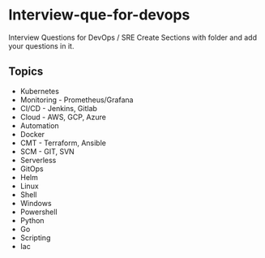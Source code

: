 # Interview-que-for-devops
Interview Questions for DevOps / SRE
Create Sections with folder and add your questions in it.
## Topics
- Kubernetes
- Monitoring - Prometheus/Grafana
- CI/CD - Jenkins, Gitlab
- Cloud - AWS, GCP, Azure
- Automation
- Docker
- CMT - Terraform, Ansible
- SCM - GIT, SVN
- Serverless
- GitOps
- Helm
- Linux
- Shell
- Windows
- Powershell
- Python
- Go
- Scripting
- Iac

